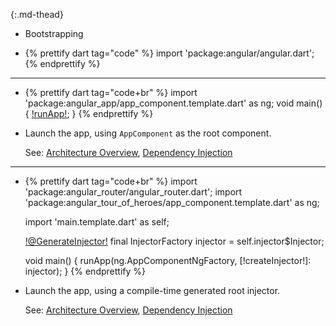 <?code-excerpt path-base="examples/ng/doc"?>

<div id="runApp" class="md-table table table-striped" markdown="1">

{:.md-thead}
- Bootstrapping

- {% prettify dart tag="code" %}
    import 'package:angular/angular.dart';
  {% endprettify %}

<hr>

- 
  {% prettify dart tag="code+br" %}
    import 'package:angular_app/app_component.template.dart' as ng;
    void main() {
      [!runApp!](ng.AppComponentNgFactory);
    }
  {% endprettify %}

- Launch the app, using `AppComponent` as the root component.

  See: [Architecture Overview](/guide/architecture),
  [Dependency Injection](/guide/dependency-injection)

<hr>

- 
  {% prettify dart tag="code+br" %}
    import 'package:angular_router/angular_router.dart';
    import 'package:angular_tour_of_heroes/app_component.template.dart' as ng;

    import 'main.template.dart' as self;

    [!@GenerateInjector!](
      routerProviders,
    )
    final InjectorFactory injector = self.injector$Injector;

    void main() {
      runApp(ng.AppComponentNgFactory, [!createInjector!]: injector);
    }
  {% endprettify %}

- Launch the app, using a compile-time generated root injector.

  See: [Architecture Overview](/guide/architecture),
  [Dependency Injection](/guide/dependency-injection)

</div>
